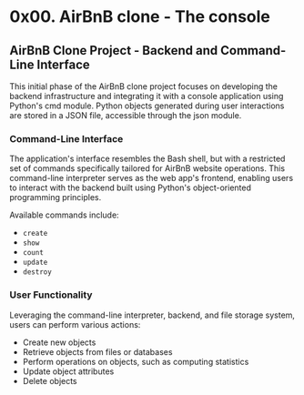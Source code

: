 # 0x00. AirBnB clone - The console

## AirBnB Clone Project - Backend and Command-Line Interface

This initial phase of the AirBnB clone project focuses on developing the backend infrastructure and integrating it with a console application using Python's cmd module. Python objects generated during user interactions are stored in a JSON file, accessible through the json module.

### Command-Line Interface

The application's interface resembles the Bash shell, but with a restricted set of commands specifically tailored for AirBnB website operations. This command-line interpreter serves as the web app's frontend, enabling users to interact with the backend built using Python's object-oriented programming principles.

Available commands include:

- `create`
- `show`
- `count`
- `update`
- `destroy`

### User Functionality

Leveraging the command-line interpreter, backend, and file storage system, users can perform various actions:

- Create new objects
- Retrieve objects from files or databases
- Perform operations on objects, such as computing statistics
- Update object attributes
- Delete objects
